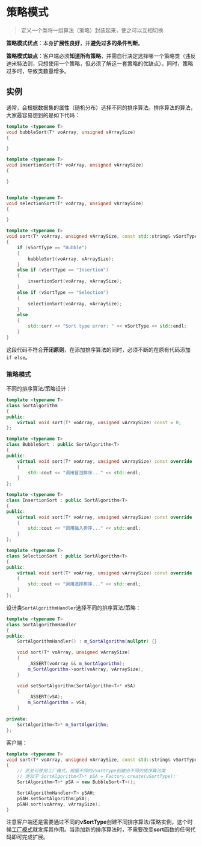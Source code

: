 # 策略模式
> 定义一个类将一组算法（策略）封装起来，使之可以互相切换

**策略模式优点**：本身**扩展性良好**，并**避免过多的条件判断**。

**策略模式缺点**：客户端必须**知道所有策略**，并需自行决定选择哪一个策略类（违反迪米特法则，只想使用一个策略，但必须了解这一套策略的优缺点）。同时，策略过多时，导致类数量增多。

## 实例
通常，会根据数据集的属性（随机分布）选择不同的排序算法。排序算法的算法，大家最容易想到的是如下代码：
```C++
template <typename T>
void bubbleSort(T* voArray, unsigned vArraySize)
{

}

template <typename T>
void insertionSort(T* voArray, unsigned vArraySize)
{

}


template <typename T>
void selectionSort(T* voArray, unsigned vArraySize)
{

}

template <typename T>
void sort(T* voArray, unsigned vArraySize, const std::string& vSortType)
{
	if (vSortType == "Bubble")
	{
		bubbleSort(voArray, vArraySize);
	}
	else if (vSortType == "Insertion")
	{
		insertionSort(voArray, vArraySize);
	}
	else if (vSortType == "Selection")
	{
		selectionSort(voArray, vArraySize);
	}
	else
	{
		std::cerr << "Sort type error: " << vSortType << std::endl;
	}
}
```
这段代码不符合**开闭原则**，在添加排序算法的同时，必须不断的在原有代码添加`if else`。

### 策略模式
不同的排序算法/策略设计：
```C++
template <typename T>
class SortAlgorithm
{
public:
	virtual void sort(T* voArray, unsigned vArraySize) const = 0;
};

template <typename T>
class BubbleSort : public SortAlgorithm<T>
{
public:
	virtual void sort(T* voArray, unsigned vArraySize) const override
	{
		std::cout << "调用冒泡排序..." << std::endl;
	}
};

template <typename T>
class InsertionSort : public SortAlgorithm<T>
{
public:
	virtual void sort(T* voArray, unsigned vArraySize) const override
	{
		std::cout << "调用插入排序..." << std::endl;
	}
};

template <typename T>
class SelectionSort : public SortAlgorithm<T>
{
public:
	virtual void sort(T* voArray, unsigned vArraySize) const override
	{
		std::cout << "调用选择排序..." << std::endl;
	}
};
```
设计类`SortAlgorithmHandler`选择不同的排序算法/策略：
```C++
template <typename T>
class SortAlgorithmHandler
{
public:
	SortAlgorithmHandler() : m_SortAlgorithm(nullptr) {}

	void sort(T* voArray, unsigned vArraySize)
	{
		_ASSERT(voArray && m_SortAlgorithm);
		m_SortAlgorithm->sort(voArray, vArraySize);
	}

	void setSortAlgorithm(SortAlgorithm<T>* vSA)
	{
		_ASSERT(vSA);
		m_SortAlgorithm = vSA;
	}

private:
	SortAlgorithm<T>* m_SortAlgorithm;
};
```
客户端：
```C++
template <typename T>
void sort(T* voArray, unsigned vArraySize, const std::string& vSortType)
{
	// 此处可使用工厂模式，根据不同的vSortType创建出不同的排序算法类
	// 类似于'SortAlgorithm<T>* pSA = Factory.create(vSortType);'
	SortAlgorithm<T>* pSA = new BubbleSort<T>();

	SortAlgorithmHandler<T> pSAH;
	pSAH.setSortAlgorithm(pSA);
	pSAH.sort(voArray, vArraySize);
}
```
注意客户端还是需要通过不同的**vSortType**创建不同排序算法/策略实例，这个时候[工厂模式](factory.md)就发挥其作用。当添加新的排序算法时，不需要改变**sort**函数的任何代码即可完成扩展。
